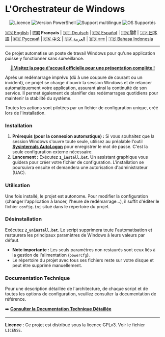 # **L'Orchestrateur de Windows**

<p align="center">
  <img src="https://img.shields.io/badge/Licence-GPLv3-blue.svg" alt="Licence">
  <img src="https://img.shields.io/badge/PowerShell-5.1%2B-blue" alt="Version PowerShell">
  <img src="https://img.shields.io/badge/Support-11_Langues-orange.svg" alt="Support multilingue">
  <img src="https://img.shields.io/badge/OS-Windows_10_|_11-informational" alt="OS Supportés">
</p>

[🇺🇸 English](README.md) | **🇫🇷 Français** | [🇩🇪 Deutsch](README-de-DE.md) | [🇪🇸 Español](README-es-ES.md) | [🇮🇳 हिंदी](README-hi-IN.md) | [🇯🇵 日本語](README-ja-JP.md) | [🇷🇺 Русский](README-ru-RU.md) | [🇨🇳 中文](README-zh-CN.md) | [🇸🇦 العربية](README-ar-SA.md) | [🇧🇩 বাংলা](README-bn-BD.md) | [🇮🇩 Bahasa Indonesia](README-id-ID.md)

---

Ce projet automatise un poste de travail Windows pour qu'une application puisse y fonctionner sans surveillance.

<p align="center">
  <a href="https://wo.davalan.fr/"><strong>🔗 Visitez la page d'accueil officielle pour une présentation complète !</strong></a>
</p>

Après un redémarrage imprévu (dû à une coupure de courant ou un incident), ce projet se charge d'ouvrir la session Windows et de relancer automatiquement votre application, assurant ainsi la continuité de son service. Il permet également de planifier des redémarrages quotidiens pour maintenir la stabilité du système.

Toutes les actions sont pilotées par un fichier de configuration unique, créé lors de l'installation.

### **Installation**

1.  **Prérequis (pour la connexion automatique) :** Si vous souhaitez que la session Windows s'ouvre toute seule, utilisez au préalable l'outil **[Sysinternals AutoLogon](https://learn.microsoft.com/fr-fr/sysinternals/downloads/autologon)** pour enregistrer le mot de passe. C'est la seule configuration externe nécessaire.
2.  **Lancement :** Exécutez **`1_install.bat`**. Un assistant graphique vous guidera pour créer votre fichier de configuration. L'installation se poursuivra ensuite et demandera une autorisation d'administrateur (UAC).

### **Utilisation**

Une fois installé, le projet est autonome. Pour modifier la configuration (changer l'application à lancer, l'heure de redémarrage...), il suffit d'éditer le fichier `config.ini` situé dans le répertoire du projet.

### **Désinstallation**

Exécutez **`2_uninstall.bat`**. Le script supprimera toute l'automatisation et restaurera les principaux paramètres de Windows à leurs valeurs par défaut.

*   **Note importante :** Les seuls paramètres non restaurés sont ceux liés à la gestion de l'alimentation (`powercfg`).
*   Le répertoire du projet avec tous ses fichiers reste sur votre disque et peut être supprimé manuellement.

### **Documentation Technique**

Pour une description détaillée de l'architecture, de chaque script et de toutes les options de configuration, veuillez consulter la documentation de référence.

➡️ **[Consulter la Documentation Technique Détaillée](./docs/fr-FR/DOCUMENTATION_TECHNIQUE.md)**

---
**Licence** : Ce projet est distribué sous la licence GPLv3. Voir le fichier `LICENSE`.
